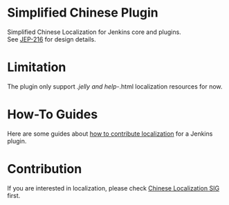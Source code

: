 # Simplified Chinese Plugin

Simplified Chinese Localization for Jenkins core and plugins.  
See [JEP-216](https://github.com/jenkinsci/jep/blob/master/jep/216/README.adoc) for design details.

# Limitation

The plugin only support *.jelly and help-*.html localization resources for now.

# How-To Guides

Here are some guides about [how to contribute localization](https://jenkins.io/doc/developer/internationalization/) for a Jenkins plugin.

# Contribution

If you are interested in localization, please check [Chinese Localization SIG](https://jenkins.io/sigs/chinese-localization/) first.
